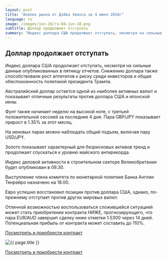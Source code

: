 ```yaml
---
layout: post
title: "Анализ рынка от Дэйва Эванса за 4 июня 2018г"
language: ru
image: /images/jun-18/ru-04-jun-18.png
subtitle: Доллар продолжает отступать
summary: "Индекс доллара США продолжает отступать, несмотря на сильные данные опубликованных в пятницу отчетов. Снижению доллара также способствовали рост аппетитов к риску среди инвесторов и общая обеспокоенность политикой президента Трампа"
---
```

##  Доллар продолжает отступать

Индекс доллара США продолжает отступать, несмотря на сильные данные опубликованных в пятницу отчетов. Снижению доллара также способствовали рост аппетитов к риску среди инвесторов и общая обеспокоенность политикой президента Трампа.

Австралийский доллар остается одной из наиболее активных валют и показывает отличные результаты против доллара США и японской иены.

Фунт также начинает неделю на высокой ноте, с третьей положительной сессией за последние 4 дня. Пара GBP/JPY показывает прирост в 1.35% за этот месяц.

На иеновых парах можно наблюдать общий подъем, включая пару USD/JPY.

Золото показывает характерный для безрисковых активов тренд и продолжает спускаться к уровню майского антирекорда.
 
 
Индекс деловой активности в строительном секторе Великобритании будет опубликован в 09.30.

Выступление члена комитета по монетарной политике Банка Англии Тенрейро назначено на 18.00.
 
 
Евро успешно восстановил позиции против доллара США, однако, по-прежнему отступает против других мировых валют.

Отличной возможностью воспользоваться сложившейся ситуацией может стать приобретение контракта НИЖЕ, прогнозирующего, что пара EUR/AUD завершит сделку ниже отметки 1.5300 через 14 дней. Потенциальная прибыль от контракта может составить до 110%.

<a href="http://record.binary.com/_bivVDfg8lHux76XffYA0JmNd7ZgqdRLk/1/market=forex&underlying=frxEURAUD&formname=higherlower&duration_amount=14&duration_units=d&amount=10&amount_type=payout&expiry_type=duration&barrier=1.5300" target="_blank" rel="noopener noreferrer nofollow">Посмотреть и приобрести контракт</a>

<img src="{{ site.url }}/images/jun-18/ru-04-jun-18.png" alt="{{ page.title }}"  title="{{ page.title }}">

<a href="%LINK%%?https://www.binary.com/d/trade.cgi?market=forex&underlying=frxEURAUD&formname=higherlower&duration_amount=14&duration_units=d&amount=10&amount_type=payout&expiry_type=duration&barrier=1.5300" target="_blank" rel="noopener noreferrer nofollow">Посмотреть и приобрести контракт</a>
